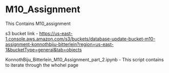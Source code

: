 # M10_Assignment
This Contains M10_assignment
 
 
 s3 bucket link - https://us-east-1.console.aws.amazon.com/s3/buckets/database-update-bucket-m10-assignment-konnothbiju-bitterlein?region=us-east-1&bucketType=general&tab=objects

 KonnothBiju_Bitterlein_M10_Assignment_part_2.ipynb - This script contains to iterate through the whohel page
